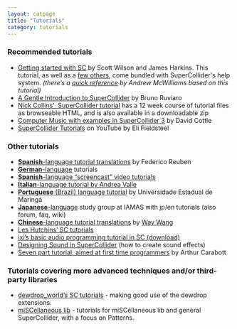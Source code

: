 ```yaml
---
layout: catpage
title: "Tutorials"
category: tutorials
---
```


### Recommended tutorials

<ul>
<li><a href="http://doc.sccode.org/Tutorials/Getting-Started/00-Getting-Started-With-SC.html">Getting started with SC</a> by Scott Wilson and James Harkins. This tutorial, as well as a <a href="http://doc.sccode.org/Browse.html#Tutorials">few others</a>, come bundled with SuperCollider's help system. <em>(there’s a <a href="http://jahya.net/blog/?2012-06-quickref-for-supercollider">quick reference</a> by Andrew McWilliams based on this tutorial)</em></li>
<li><a href="https://ccrma.stanford.edu/~ruviaro/texts/A_Gentle_Introduction_To_SuperCollider.pdf">A Gentle Introduction to SuperCollider</a> by Bruno Ruviaro</li>
<li><a href="http://composerprogrammer.com/teaching/supercollider/sctutorial/tutorial.html">Nick Collins’ &nbsp;SuperCollider tutorial</a> has a 12 week course of tutorial files as browseable HTML, and is also available in a downloadable zip</li>
<li><a href="http://camil.music.illinois.edu/Classes/404A3/Documents/CottleSC3.pdf">Computer Music with examples in SuperCollider 3</a> by David Cottle</li>
<li><a href="https://www.youtube.com/playlist?list=PLPYzvS8A_rTaNDweXe6PX4CXSGq4iEWYC">SuperCollider Tutorials</a> on YouTube by Eli Fieldsteel</li>
</ul>

### Other tutorials

<ul>
<li><strong><a href="http://www.oscilador.org/descargas/supercollider/">Spanish</a></strong><a href="http://www.oscilador.org/descargas/supercollider/">-language tutorial translations</a> by Federico Reuben</li>
<li><a href="http://gonzo.uni-weimar.de/~haru8822/supercollider/"><strong>German</strong>-language</a> tutorials</li>
<li><strong><a href="http://www.simonblackmore.net/notes/doku.php?id=supercollider_screencasts">Spanish</a></strong><a href="http://www.simonblackmore.net/notes/doku.php?id=supercollider_screencasts">-language “screencast” video tutorials</a></li>
<li><a href="http://www.cirma.unito.it/andrea/sc.html"><strong>Italian</strong>-language tutorial by Andrea Valle</a></li>
<li><a href="http://www.dmu.uem.br/lappso/manual/index.php/Tutorial_SuperCollider"><strong>Portuguese</strong> (Brazil) language tutorial</a> by Universidade Estadual de Maringá</li>
<li><a href="http://supercollider.jp/modules/bwiki/index.php?SC%20study%20group%20%40%20iamas"><strong>Japanese</strong>-language</a> study group at IAMAS with jp/en tutorials&nbsp;(also forum, faq, wiki)</li>
<li><a href="http://learn.travelchinawith.me"><strong>Chinese</strong>-language tutorial translations</a> by <a href="http://about.me/ww1way">Way Wang</a></li>
<li><a href="http://www.berkeleynoise.com/celesteh/podcast/?page_id=65">Les Hutchins’ SC tutorials</a></li>
<li><a href="http://www.ixi-audio.net/content/download/tutorials/supercollider_tutorial.tar">ixi’s basic audio programming tutorial in SC (download)</a></li>
<li><a href="http://en.wikibooks.org/wiki/Designing_Sound_in_SuperCollider">Designing Sound in SuperCollider</a> (how to create sound effects)</li>
<li><a href="https://github.com/acarabott/roundhouse-synth-design-course-2014">Seven part tutorial, aimed at first time programmers</a> by Arthur Carabott</li>
</ul>

### Tutorials covering more advanced techniques and/or third-party libraries

<ul>
<li><a href="http://www.dewdrop-world.net/sc3/tutorials/index.php">dewdrop_world’s SC tutorials</a> - making good use of the dewdrop extensions.</li>
<li><a href="http://daniel-mayer.at/software_en.htm">miSCellaneous lib</a> - tutorials for miSCellaneous lib and general SuperCollider, with a focus on Patterns.</li>
</ul>
